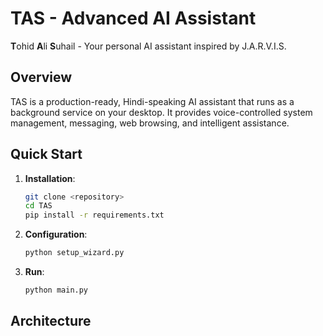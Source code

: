 # TAS - Advanced AI Assistant

**T**ohid **A**li **S**uhail - Your personal AI assistant inspired by J.A.R.V.I.S.

## Overview
TAS is a production-ready, Hindi-speaking AI assistant that runs as a background service on your desktop. It provides voice-controlled system management, messaging, web browsing, and intelligent assistance.

## Quick Start

1. **Installation**:
   ```bash
   git clone <repository>
   cd TAS
   pip install -r requirements.txt
   ```

2. **Configuration**:
   ```bash
   python setup_wizard.py
   ```

3. **Run**:
   ```bash
   python main.py
   ```

## Architecture

```
